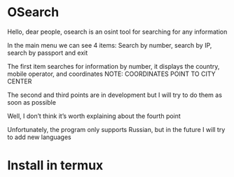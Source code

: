 # OSearch

Hello, dear people, osearch is an osint tool for searching for any information

In the main menu we can see 4 items: Search by number, search by IP, search by passport and exit

The first item searches for information by number, it displays the country, mobile operator, and coordinates NOTE: COORDINATES POINT TO CITY CENTER

The second and third points are in development but I will try to do them as soon as possible

Well, I don’t think it’s worth explaining about the fourth point

Unfortunately, the program only supports Russian, but in the future I will try to add new languages

# Install in termux

